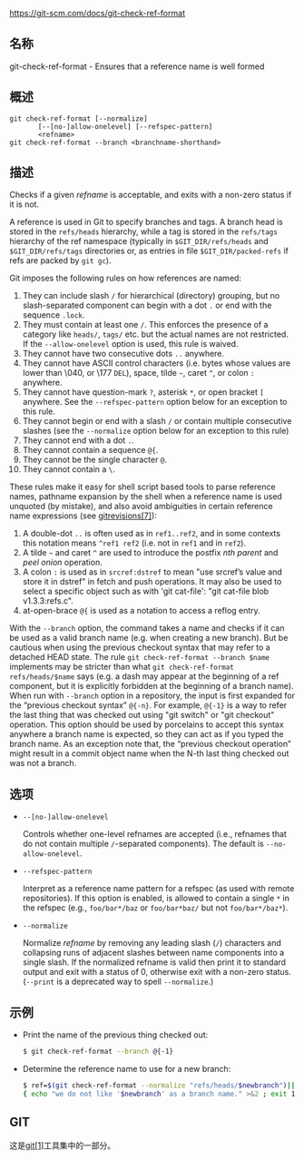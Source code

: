 https://git-scm.com/docs/git-check-ref-format

## 名称

git-check-ref-format - Ensures that a reference name is well formed

## 概述

```
git check-ref-format [--normalize]
       [--[no-]allow-onelevel] [--refspec-pattern]
       <refname>
git check-ref-format --branch <branchname-shorthand>
```

## 描述

Checks if a given *refname* is acceptable, and exits with a non-zero status if it is not.

A reference is used in Git to specify branches and tags. A branch head is stored in the `refs/heads` hierarchy, while a tag is stored in the `refs/tags` hierarchy of the ref namespace (typically in `$GIT_DIR/refs/heads` and `$GIT_DIR/refs/tags` directories or, as entries in file `$GIT_DIR/packed-refs` if refs are packed by `git gc`).

Git imposes the following rules on how references are named:

1. They can include slash `/` for hierarchical (directory) grouping, but no slash-separated component can begin with a dot `.` or end with the sequence `.lock`.
2. They must contain at least one `/`. This enforces the presence of a category like `heads/`, `tags/` etc. but the actual names are not restricted. If the `--allow-onelevel` option is used, this rule is waived.
3. They cannot have two consecutive dots `..` anywhere.
4. They cannot have ASCII control characters (i.e. bytes whose values are lower than \040, or \177 `DEL`), space, tilde `~`, caret `^`, or colon `:` anywhere.
5. They cannot have question-mark `?`, asterisk `*`, or open bracket `[` anywhere. See the `--refspec-pattern` option below for an exception to this rule.
6. They cannot begin or end with a slash `/` or contain multiple consecutive slashes (see the `--normalize` option below for an exception to this rule)
7. They cannot end with a dot `.`.
8. They cannot contain a sequence `@{`.
9. They cannot be the single character `@`.
10. They cannot contain a `\`.

These rules make it easy for shell script based tools to parse reference names, pathname expansion by the shell when a reference name is used unquoted (by mistake), and also avoid ambiguities in certain reference name expressions (see [gitrevisions[7]](../../7/gitrevisions)):

1. A double-dot `..` is often used as in `ref1..ref2`, and in some contexts this notation means `^ref1 ref2` (i.e. not in `ref1` and in `ref2`).
2. A tilde `~` and caret `^` are used to introduce the postfix *nth parent* and *peel onion* operation.
3. A colon `:` is used as in `srcref:dstref` to mean "use srcref’s value and store it in dstref" in fetch and push operations. It may also be used to select a specific object such as with 'git cat-file': "git cat-file blob v1.3.3:refs.c".
4. at-open-brace `@{` is used as a notation to access a reflog entry.

With the `--branch` option, the command takes a name and checks if it can be used as a valid branch name (e.g. when creating a new branch). But be cautious when using the previous checkout syntax that may refer to a detached HEAD state. The rule `git check-ref-format --branch $name` implements may be stricter than what `git check-ref-format refs/heads/$name` says (e.g. a dash may appear at the beginning of a ref component, but it is explicitly forbidden at the beginning of a branch name). When run with `--branch` option in a repository, the input is first expanded for the “previous checkout syntax” `@{-n}`. For example, `@{-1}` is a way to refer the last thing that was checked out using "git switch" or "git checkout" operation. This option should be used by porcelains to accept this syntax anywhere a branch name is expected, so they can act as if you typed the branch name. As an exception note that, the “previous checkout operation” might result in a commit object name when the N-th last thing checked out was not a branch.

## 选项

- `--[no-]allow-onelevel`

  Controls whether one-level refnames are accepted (i.e., refnames that do not contain multiple `/`-separated components). The default is `--no-allow-onelevel`.

- `--refspec-pattern`

  Interpret <refname> as a reference name pattern for a refspec (as used with remote repositories). If this option is enabled, <refname> is allowed to contain a single `*` in the refspec (e.g., `foo/bar*/baz` or `foo/bar*baz/` but not `foo/bar*/baz*`).

- `--normalize`

  Normalize *refname* by removing any leading slash (`/`) characters and collapsing runs of adjacent slashes between name components into a single slash. If the normalized refname is valid then print it to standard output and exit with a status of 0, otherwise exit with a non-zero status. (`--print` is a deprecated way to spell `--normalize`.)

## 示例

- Print the name of the previous thing checked out:

  ``` bash
  $ git check-ref-format --branch @{-1}
  ```

- Determine the reference name to use for a new branch:

  ``` bash
  $ ref=$(git check-ref-format --normalize "refs/heads/$newbranch")||
  { echo "we do not like '$newbranch' as a branch name." >&2 ; exit 1 ; }
  ```

## GIT

  这是[git[1]](../../Git)工具集中的一部分。
